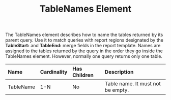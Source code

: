 ﻿---
title: TableNames Element
description: "This page describes TableNames element meaning and structure which may be used while configuring Aspose.Words for SharePoint reports."
type: docs
weight: 120
url: /sharepoint/tablenames-element/
---

The TableNames element describes how to name the tables returned by its parent query. Use it to match queries with report regions designated by the **TableStart:** and **TableEnd:** merge fields in the report template. Names are assigned to the tables returned by the query in the order they go inside the TableNames element. However, normally one query returns only one table.

|Name|Cardinality|Has Children|Description|
| :- | :- | :- | :- |
|TableName|1-N|No|Table name. It must not be empty.|
